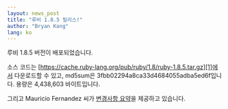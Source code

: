 ```yaml
---
layout: news_post
title: "루비 1.8.5 릴리스!"
author: "Bryan Kang"
lang: ko
---
```


루비 1.8.5 버전이 배포되었습니다.

소스 코드는 [https://cache.ruby-lang.org/pub/ruby/1.8/ruby-1.8.5.tar.gz][1]에서 다운로드할
수 있고, md5sum은 3fbb02294a8ca33d4684055adba5ed6f입니다. 용량은 4,438,603
바이트입니다.

그리고 Mauricio Fernandez 씨가 [변경사항 요약][2]을 제공하고 있습니다.



[1]: https://cache.ruby-lang.org/pub/ruby/1.8/ruby-1.8.5.tar.gz
[2]: http://eigenclass.org/hiki.rb?ruby+1.8.5+changelog
